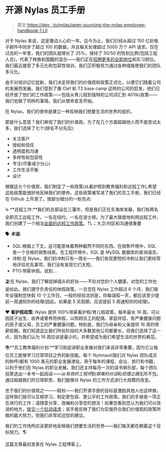 # 开源 Nylas 员工手册

> 原文:[https://dev . to/nylas/open-sourcing-the-nylas-employee-handbook-1 LII](https://dev.to/nylas/open-sourcing-the-nylas-employee-handbook-1ili)

对于 Nylas 来说，这是激动人心的一年。迄今为止，我们已经从超过 150 亿封电子邮件中同步了超过 100 的数据，并且每天处理超过 5000 万个 API 请求。仅在过去的一年里，我们的团队就增长了 25%，保持了 50/50 的性别比例(包括工程人员)，代表了种族和国籍的混合——我们正在[招聘更多的全职岗位](https://www.nylas.com/jobs/)和实习岗位。我们最近接受了多元化和包容性培训，我们正积极努力通过各种措施使我们的团队多元化。

由于对培训记忆犹新，我们决定将我们的价值观和政策正式化，以便它们随着公司的发展而发展。我们受到了像 Clef 和 T2 base camp 这样的公司的启发，他们已经开放了他们的工作政策——包括从育儿假到独特的公司词汇到 401(k)政策——我们也做了同样的事情。我们从使命宣言开始。

在 Nylas，我们的使命是建立一种反映我们想要生活的世界的组织。

那是什么意思？我们审视了我们的价值观，为了在几个方面超越他人而不是尝试太多，我们选择了七个(排名不分先后):

*   关注客户
*   授权和信任
*   透明度和沟通
*   多样性和包容性
*   专注(尽量减少分心)
*   工作生活平衡
*   设计

根据这七个价值观，我们制定了一些政策(从看护假到教育福利和远程工作),希望这些政策能很好地反映我们的使命。这些政策被写进了我们的员工手册，我们已经在 Github 上开源了。按部分细分的一些亮点:

☕️ **远程工作:**我们的总部设在三藩市，但是我们正在东海岸发展，我们有两名全职员工远程工作，一名在纽约，一名在波士顿。为了最大限度地利用远程工作，我们创建了一个相当[全面的远程工作政策](https://github.com/nylas/handbook/blob/master/Processes%20and%20Practices/Remote%20Work.md)。TL；大卫:时区和沟通很重要

🗣 **术语:**

*   SQL:根据上下文，这可能意味着两种截然不同的东西。在销售环境中，SQL 是一个合格的销售线索。在工程环境中，SQL 是 MySQL 数据库的查询语言。
*   冲刺:在 Nylas，我们的冲刺只有一周长——我们发现更短的冲刺让我们更经常地评估优先事项，我们没有发现它们太短。
*   PTO:带薪休假。说到…

🏖在 Nylas，我们了解拔掉插头的好处——不仅对您的个人健康，对您的工作也是如此。我们遵守负责任的休假政策，一旦您在 Nylas 工作超过 6 个月，我们每年会强制您休假 10 个工作日。一般的经验法则是，你每请假一天，都应该至少提前一周通知你的经理(因此，如果是 5 天假期，应该提前 5 周通知你的经理)。

❤️ **看护假政策:** Nylas 提供 100%带薪看护假/育儿假政策，每年最长 16 周。可以因孩子出生、收养或寄养而休假，以照顾员工的配偶、家庭伴侣、有严重健康问题的孩子或父母，员工的严重健康问题。特别是，我们为母亲和父亲提供 16 周的带薪假期。我们知道这比我们所处阶段的大多数其他公司都要长，但我们选择了这一点，因为我们认为 16 周应该是最少的，并希望成为我们希望生活的世界的典范。

📚**员工教育福利计划:**学习和促进职业发展对我们来说非常重要，因为它让每位员工能够学习日常项目之外的新技能。每个 Nylonaut(我们对 Nylas 团队成员的称呼)都有 1000 美元的职业发展津贴，用于每年的课程、会议、旅行和书籍，以利于他们在 Nylas 的职业发展。我们还主持每月一次的读书俱乐部，每个团队投票选出一本书一起阅读——从*有效的工程师*到*艰难的对话*和*经理之路*无所不包。通过超越我们的日常职责，我们能够对 Nylas 的工作方式进行大规模的改变。

忠于我们的价值观之一——赋权——我们开源手册的目标是激励其他人也这样做，这样我们就可以互相学习，制定更包容、更公平的工作政策。我们的手册是一项正在进行的工作；请随意分享、改编和分享您的想法！如果您看到您认为我们可以改进的地方，[提交一个拉动请求](https://github.com/nylas/handbook)；该手册反映了我们为实施符合我们价值观的政策所做的最大努力，但我们非常欢迎您的建议。

我们的工作场所应该更好地反映我们想要生活的世界——我们每天都在朝着这个目标努力。🌎

这篇文章最初发表在 Nylas 工程博客上。